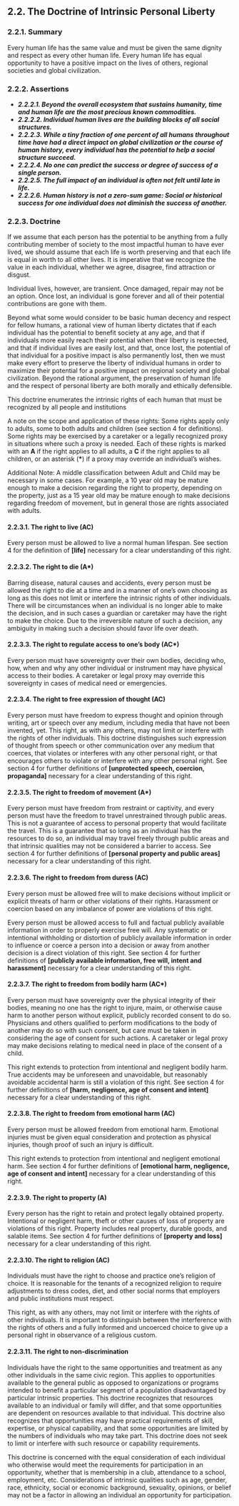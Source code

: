 2.2. The Doctrine of Intrinsic Personal Liberty
---------------------------------

### 2.2.1. Summary
Every human life has the same value and must be given the same dignity and respect as every other human life.  Every human life has equal opportunity to have a positive impact on the lives of others, regional societies and global civilization.

### 2.2.2. Assertions
-  *__2.2.2.1. Beyond the overall ecosystem that sustains humanity, time and human life are the most precious known commodities.__*
-  *__2.2.2.2. Individual human lives are the building blocks of all social structures.__*
-  *__2.2.2.3. While a tiny fraction of one percent of all humans throughout time have had a direct impact on global civilization or the course of human history, every individual has the potential to help a social structure succeed.__*
-  *__2.2.2.4. No one can predict the success or degree of success of a single person.__*
-  *__2.2.2.5. The full impact of an individual is often not felt until late in life.__*
-  *__2.2.2.6. Human history is not a zero-sum game: Social or historical success for one individual does not diminish the success of another.__*

### 2.2.3. Doctrine
If we assume that each person has the potential to be anything from a fully contributing member of society to the most impactful human to have ever lived, we should assume that each life is worth preserving and that each life is equal in worth to all other lives.  It is imperative that we recognize the value in each individual, whether we agree, disagree, find attraction or disgust.

Individual lives, however, are transient.  Once damaged, repair may not be an option.  Once lost, an individual is gone forever and all of their potential contributions are gone with them.

Beyond what some would consider to be basic human decency and respect for fellow humans, a rational view of human liberty dictates that if each individual has the potential to benefit society at any age, and that if individuals more easily reach their potential when their liberty is respected, and that if individual lives are easily lost, and that, once lost, the potential of that individual for a positive impact is also permanently lost, then we must make every effort to preserve the liberty of individual humans in order to maximize their potential for a positive impact on regional society and global civilization.  Beyond the rational argument, the preservation of human life and the respect of personal liberty are both morally and ethically defensible. 

This doctrine enumerates the intrinsic rights of each human that must be recognized by all people and institutions

A note on the scope and application of these rights: Some rights apply only to adults, some to both adults and children (see section 4 for definitions).  Some rights may be exercised by a caretaker or a legally recognized proxy in situations where such a proxy is needed.  Each of these rights is marked with an **A** if the right applies to all adults, a **C** if the right applies to all children, or an asterisk (**\***) if a proxy may override an individual’s wishes.

Additional Note: A middle classification between Adult and Child may be necessary in some cases. For example, a 10 year old may be mature enough to make a decision regarding the right to property, depending on the property, just as a 15 year old may be mature enough to make decisions regarding freedom of movement, but in general those are rights associated with adults.

#### 2.2.3.1. The right to live (AC)
Every person must be allowed to live a normal human lifespan.  See section 4 for the definition of **[life]** necessary for a clear understanding of this right.

#### 2.2.3.2. The right to die (A*)
Barring disease, natural causes and accidents, every person must be allowed the right to die at a time and in a manner of one’s own choosing as long as this does not limit or interfere the intrinsic rights of other individuals.  There will be circumstances when an individual is no longer able to make the decision, and in such cases a guardian or caretaker may have the right to make the choice.  Due to the irreversible nature of such a decision, any ambiguity in making such a decision should favor life over death.

#### 2.2.3.3. The right to regulate access to one’s body (AC*)
Every person must have sovereignty over their own bodies, deciding who, how, when and why any other individual or instrument may have physical access to their bodies.  A caretaker or legal proxy may override this sovereignty in cases of medical need or emergencies.

#### 2.2.3.4. The right to free expression of thought (AC)
Every person must have freedom to express thought and opinion through writing, art or speech over any medium, including media that have not been invented, yet.  This right, as with any others, may not limit or interfere with the rights of other individuals.  This doctrine distinguishes such expression of thought from speech or other communication over any medium that coerces, that violates or interferes with any other personal right, or that encourages others to violate or interfere with any other personal right.  See section 4 for further definitions of **[unprotected speech, coercion, propaganda]** necessary for a clear understanding of this right.

#### 2.2.3.5. The right to freedom of movement (A*)
Every person must have freedom from restraint or captivity, and every person must have the freedom to travel unrestrained through public areas.  This is not a guarantee of access to personal property that would facilitate the travel.  This is a guarantee that so long as an individual has the resources to do so, an individual may travel freely through public areas and that intrinsic qualities may not be considered a barrier to access.  See section 4  for further definitions of **[personal property and public areas]** necessary for a clear understanding of this right.

#### 2.2.3.6. The right to freedom from duress (AC)
Every person must be allowed free will to make decisions without implicit or explicit threats of harm or other violations of their rights.  Harassment or coercion based on any imbalance of power are violations of this right.

Every person must be allowed access to full and factual publicly available information in order to properly exercise free will.  Any systematic or intentional withholding or distortion of publicly available information in order to influence or coerce a person into a decision or away from another decision is a direct violation of this right.  See section 4 for further definitions of **[publicly available information, free will, intent and harassment]** necessary for a clear understanding of this right.

#### 2.2.3.7. The right to freedom from bodily harm (AC*)
Every person must have sovereignty over the physical integrity of their bodies, meaning no one has the right to injure, maim, or otherwise cause harm to another person without explicit, publicly recorded consent to do so.  Physicians and others qualified to perform modifications to the body of another may do so with such consent, but care must be taken in considering the age of consent for such actions.  A caretaker or legal proxy may make decisions relating to medical need in place of the consent of a child.

This right extends to protection from intentional and negligent bodily harm.  True accidents may be unforeseen and unavoidable, but reasonably avoidable accidental harm is still a violation of this right.  See section 4 for further definitions of **[harm, negligence, age of consent and intent]** necessary for a clear understanding of this right.

#### 2.2.3.8. The right to freedom from emotional harm (AC)
Every person must be allowed freedom from emotional harm.  Emotional injuries must be given equal consideration and protection as physical injuries, though proof of such an injury is difficult.

This right extends to protection from intentional and negligent emotional harm.  See section 4 for further definitions of **[emotional harm, negligence, age of consent and intent]** necessary for a clear understanding of this right.

#### 2.2.3.9. The right to property (A)
Every person has the right to retain and protect legally obtained property. Intentional or negligent harm, theft or other causes of loss of property are violations of this right.  Property includes real property, durable goods, and salable items.  See section 4 for further definitions of **[property and loss]** necessary for a clear understanding of this right.

#### 2.2.3.10. The right to religion (AC)
Individuals must have the right to choose and practice one’s religion of choice.  It is reasonable for the tenants of a recognized religion to require adjustments to dress codes, diet, and other social norms that employers and public institutions must respect.

This right, as with any others, may not limit or interfere with the rights of other individuals.  It is important to distinguish between the interference with the rights of others and a fully informed and uncoerced choice to give up a personal right in observance of a religious custom.

#### 2.2.3.11. The right to non-discrimination
Individuals have the right to the same opportunities and treatment as any other individuals in the same civic region.  This applies to opportunities available to the general public as opposed to organizations or programs intended to benefit a particular segment of a population disadvantaged by particular intrinsic properties.  This doctrine recognizes that resources available to an individual or family will differ, and that some opportunities are dependent on resources available to that individual.  This doctrine also recognizes that opportunities may have practical requirements of skill, expertise, or physical capability, and that some opportunities are limited by the numbers of individuals who may take part.  This doctrine does not seek to limit or interfere with such resource or capability requirements.

This doctrine is concerned with the equal consideration of each individual who otherwise would meet the requirements for participation in an opportunity, whether that is membership in a club, attendance to a school, employment, etc.  Considerations of intrinsic qualities such as age, gender, race, ethnicity, social or economic background, sexuality, opinions, or belief may not be a factor in allowing an individual an opportunity for participation.
